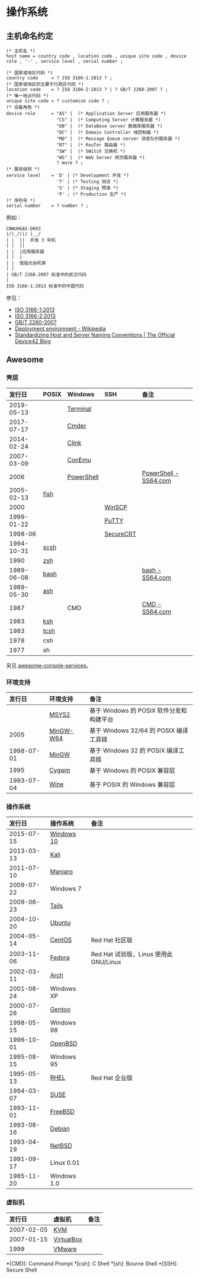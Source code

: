 # 操作系统

## 主机命名约定

``` ebnf
(* 主机名 *)
host name = country code , location code , unique site code , device role , '-' , service level , serial number ;

(* 国家或地区代码 *)
country code     = ? ISO 3166-1:2013 ? ;
(* 国家或地区的主要子行政区代码 *)
location code    = ? ISO 3166-2:2013 ? | ? GB/T 2260-2007 ? ;
(* 唯一地点代码 *)
unique site code = ? customize code ? ;
(* 设备角色 *)
device role      = "AS" |  (* Application Server 应用服务器 *)
                   "CS" |  (* Computing Server 计算服务器 *)
                   "DB" |  (* DataBase server 数据库服务器 *)
                   "DC" |  (* Domain Controller 域控制器 *)
                   "MQ" |  (* Message Queue server 消息队列服务器 *)
                   "RT" |  (* RouTer 路由器 *)
                   "SW" |  (* SWitch 交换机 *)
                   "WS" |  (* Web Server 网页服务器 *)
                   ? more ? ;
(* 服务级别 *)
service level    = 'D' | (* Development 开发 *)
                   'T' | (* Testing 测试 *)
                   'S' | (* Staging 预演 *)
                   'P' ; (* Production 生产 *)
(* 序列号 *)
serial number    = ? number ? ;
```

例如：

``` text
CNWUHGAS-D003
|/|_/||/ |__/
| |  ||  开发 3 号机
| |  ||
| |  |应用服务器
| |  |
| |  借指光谷机房
| |
| GB/T 2260-2007 标准中的武汉代码
|
ISO 3166-1:2013 标准中的中国代码
```

参见：

*   [ISO 3166-1:2013](https://www.iso.org/standard/63545.html)
*   [ISO 3166-2:2013](https://www.iso.org/standard/63546.html)
*   [GB/T 2260-2007](http://openstd.samr.gov.cn/bzgk/gb/newGbInfo?hcno=C9C488FD717AFDCD52157F41C3302C6D)
*   [Deployment environment - Wikipedia](https://wikipedia.org/wiki/Deployment_environment)
*   [Standardizing Host and Server Naming Conventions | The Official Device42 Blog](https://www.device42.com/blog/2014/02/standardizing-host-and-server-naming-conventions/)

## Awesome

### 壳层

| 发行日     | POSIX  | Windows      | SSH         | 备注                    |
| :--------- | :----- | :----------- | :---------- | :---------------------- |
| 2019-05-13 |        | [Terminal]   |
| 2017-07-17 |        | [Cmder]      |
| 2014-02-24 |        | [Clink]      |
| 2007-03-09 |        | [ConEmu]     |
| 2006       |        | [PowerShell] |             | [PowerShell - SS64.com] |
| 2005-02-13 | [fish] |
| 2000       |        |              | [WinSCP]    |
| 1999-01-22 |        |              | [PuTTY]     |
| 1998-06    |        |              | [SecureCRT] |
| 1994-10-31 | [scsh] |
| 1990       | [zsh]  |
| 1989-06-08 | [bash] |              |             | [bash - SS64.com]       |
| 1989-05-30 | [ash]  |
| 1987       |        | CMD          |             | [CMD - SS64.com]        |
| 1983       | [ksh]  |
| 1983       | [tcsh] |
| 1978       | csh    |
| 1977       | sh     |

另见 [awesome-console-services](https://github.com/chubin/awesome-console-services#URL-Shortener)。

### 环境支持

| 发行日     | 环境支持    | 备注                                     |
| :--------- | :---------- | :--------------------------------------- |
|            | [MSYS2]     | 基于 Windows 的 POSIX 软件分发和构建平台 |
| 2005       | [MinGW-W64] | 基于 Windows 32/64 的 POSIX 编译工具链   |
| 1998-07-01 | [MinGW]     | 基于 Windows 32 的 POSIX 编译工具链      |
| 1995       | [Cygwin]    | 基于 Windows 的 POSIX 兼容层             |
| 1993-07-04 | [Wine]      | 基于 POSIX 的 Windows 兼容层             |

### 操作系统

| 发行日     | 操作系统     | 备注                                   |
| :--------- | :----------- | :------------------------------------- |
| 2015-07-15 | [Windows 10] |
| 2013-03-13 | [Kali]       |
| 2011-07-10 | [Manjaro]    |
| 2009-07-22 | Windows 7    |
| 2009-06-23 | [Tails]      |
| 2004-10-20 | [Ubuntu]     |
| 2004-05-14 | [CentOS]     | Red Hat 社区版                         |
| 2003-11-06 | [Fedora]     | Red Hat 试验版，Linus 使用此 GNU/Linux |
| 2002-03-11 | [Arch]       |
| 2001-08-24 | Windows XP   |
| 2000-07-26 | [Gentoo]     |
| 1998-05-15 | Windows 98   |
| 1996-10-01 | [OpenBSD]    |
| 1995-08-15 | Windows 95   |
| 1995-05-13 | [RHEL]       | Red Hat 企业版                         |
| 1994-03-07 | [SUSE]       |
| 1993-11-01 | [FreeBSD]    |
| 1993-08-16 | [Debian]     |
| 1993-04-19 | [NetBSD]     |
| 1991-09-17 | Linux 0.01   |
| 1985-11-20 | Windows 1.0  |

### 虚拟机

| 发行日     | 虚拟机       | 备注 |
| :--------- | :----------- | :--- |
| 2007-02-05 | [KVM]        |
| 2007-01-15 | [VirtualBox] |
| 1999       | [VMware]     |

<!----------------------------------------------------------------------------->

[Arch]:                  https://www.archlinux.org/
[ash]:                   https://www.in-ulm.de/~mascheck/various/ash/ "Almquist Shell"
[bash]:                  https://www.gnu.org/software/bash/ "Bourne-Again Shell"
[bash - SS64.com]:       https://ss64.com/bash/
[CentOS]:                https://centos.org/ "Community Enterprise Operating System"
[Clink]:                 https://mridgers.github.io/clink/
[CMD - SS64.com]:        https://ss64.com/nt/
[Cmder]:                 https://cmder.net/ "Console Emulator"
[ConEmu]:                https://conemu.github.io/ "Console Emulator"
[Cygwin]:                https://cygwin.com/ "Cygnus Windows"
[Debian]:                https://www.debian.org/
[Fedora]:                https://getfedora.org/
[fish]:                  https://fishshell.com/ "Friendly Interactive Shell"
[FreeBSD]:               https://www.freebsd.org/ "Free Berkeley Software Distribution"
[Gentoo]:                https://gentoo.org/
[Kali]:                  https://www.kali.org/
[ksh]:                   http://kornshell.com/ "Korn Shell"
[KVM]:                   https://www.linux-kvm.org/ "Kernel Virtual Machine"
[Manjaro]:               https://manjaro.org/
[MinGW]:                 http://mingw.org/ "Minimalist GNU for Windows"
[MinGW-W64]:             http://mingw-w64.org/
[MSYS2]:                 https://www.msys2.org/ "Minimal System"
[NetBSD]:                https://netbsd.org/ "Net Berkeley Software Distribution"
[OpenBSD]:               https://www.openbsd.org/ "Open Berkeley Software Distribution"
[PowerShell]:            https://microsoft.com/powershell/
[PowerShell - SS64.com]: https://ss64.com/ps/
[PuTTY]:                 https://www.chiark.greenend.org.uk/~sgtatham/putty/
[RHEL]:                  https://www.redhat.com/ "Red Hat Enterprise Linux"
[scsh]:                  https://scsh.net/ "Scheme Shell"
[SecureCRT]:             https://vandyke.com/products/securecrt/
[SUSE]:                  https://www.opensuse.org/ "Software- und System-Entwicklung"
[tcsh]:                  https://www.tcsh.org/ "TENEX C Shell"
[Tails]:                 https://tails.boum.org/
[Terminal]:              https://github.com/microsoft/terminal
[Ubuntu]:                https://ubuntu.com/
[VirtualBox]:            https://www.virtualbox.org/
[VMware]:                https://www.vmware.com/products/workstation-pro.html
[Wine]:                  https://www.winehq.org/
[Windows 10]:            https://www.windows.com/
[WinSCP]:                https://winscp.net/
[zsh]:                   http://www.zsh.org/ "Z Shell"

*[CMD]: Command Prompt
*[csh]: C Shell
*[sh]:  Bourne Shell
*[SSH]: Secure Shell
